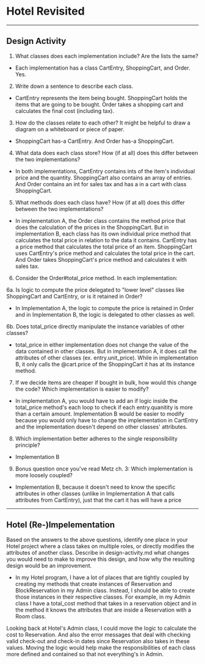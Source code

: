 # Hotel Revisited

----
## Design Activity

 1. What classes does each implementation include? Are the lists the same?
  - Each implementation has a class CartEntry, ShoppingCart, and Order. Yes.

 2. Write down a sentence to describe each class.
  - CartEntry represents the item being bought. ShoppingCart holds the items that are going to be bought. Order takes a shopping cart and calculates the final cost (including tax).


 3. How do the classes relate to each other? It might be helpful to draw a diagram on a whiteboard or piece of paper.
  - ShoppingCart has-a CartEntry. And Order has-a ShoppingCart.

 4. What data does each class store? How (if at all) does this differ between the two implementations?
  - In both implementations, CartEntry contains ints of the item's individual price and the quantity. ShoppingCart also contains an array of entries. And Order contains an int for sales tax and has a in a cart with class ShoppingCart.

 5. What methods does each class have? How (if at all) does this differ between the two implementations?
  - In implementation A, the Order class contains the method price that does the calculation of the prices in the ShoppingCart. But in implementation B, each class has its own individual price method that calculates the total price in relation to the data it contains. CartEntry has a price method that calculates the total price of an item. ShoppingCart uses CartEntry's price method and calculates the total price in the cart. And Order takes ShoppingCart's price method and calculates it with sales tax.

 6. Consider the Order#total_price method. In each implementation:

6a. Is logic to compute the price delegated to "lower level" classes like ShoppingCart and CartEntry, or is it retained in Order?

- In Implementation A, the logic to compute the price is retained in Order and in Implementation B, the logic is delegated to other classes as well.


6b. Does total_price directly manipulate the instance variables of other classes?

 - total_price in either implementation does not change the value of the data contained in other classes. But in implementation A, it does call the attributes of other classes (ex. entry.unit_price). While in implementation B, it only calls the @cart.price of the ShoppingCart it has at its instance method.

 7. If we decide items are cheaper if bought in bulk, how would this change the code? Which implementation is easier to modify?
  - In implementation A, you would have to add an if logic inside the total_price method's each loop to check if each entry.quanitity is more than a certain amount. Implementation B would be easier to modify because you would only have to change the implementation in CartEntry and the implementation doesn't depend on other classes' attributes.

 8. Which implementation better adheres to the single responsibility principle?
  - Implementation B

 9. Bonus question once you've read Metz ch. 3: Which implementation is more loosely coupled?
  - Implementation B, because it doesn't need to know the specific attributes in other classes (unlike in Implementation A that calls attributes from CartEntry), just that the cart it has will have a price

---

## Hotel (Re-)Impelementation

Based on the answers to the above questions, identify one place in your Hotel project where a class takes on multiple roles, or directly modifies the attributes of another class. Describe in design-activity.md what changes you would need to make to improve this design, and how why the resulting design would be an improvement.

 - In my Hotel program, I have a lot of places that are tightly coupled by creating my methods that create instances of Reservation and BlockReservation in my Admin class. Instead, I should be able to create those instances in their respective classes. For example, in my Admin class I have a total_cost method that takes in a reservation object and in the method it knows the attributes that are inside a Reservation with a Room class.

 Looking back at Hotel's Admin class, I could move the logic to calculate the cost to Reservation. And also the error messages that deal with checking valid check-out and check-in dates since Reservation also takes in these values. Moving the logic would help make the responsibilities of each class more defined and contained so that not everything's in Admin.
